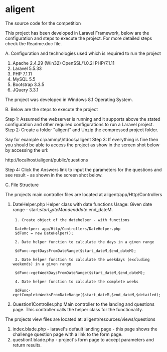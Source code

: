 # aligent
The source code for the competition

This project has been developed in Laravel Framework, below are the configuration and steps to execute the project. For more detailed steps check the Readme.doc file.

A. Configuration and technologies used which is required to run the project

1. Apache	2.4.29 (Win32) OpenSSL/1.0.2l PHP/7.1.11
2. Laravel	5.5.33
3. PHP	7.1.11
4. MySQL	5.5
5. Bootstrap	3.3.5
6. JQuery	3.3.1

The project was developed in Windows 8.1 Operating System.

B. Below are the steps to execute the project

Step 1: Assumed the webserver is running and it supports above the stated configuration and other required configurations to run a Laravel project.
Step 2: Create a folder "aligent" and Unzip the compressed project folder. 

Say for example  c:\xammp\htdocs\aligent
Step 3:  If everything is fine then you should be able to access the project as show in the screen shot below by accessing the url: 

http://localhost/aligent/public/questions

Step 4: Click the Answers link to input the parameters for the questions and see result - as shown in the screen shot below.
 
C. File Structure

The projects main controller files are located at aligent/app/Http/Controllers

1. DateHelper.php
Helper class with date functions
Usage:
Given date range - start:$start_dateM and end date:$end_dateM.
		
		1. Create object of the datehelper - with functions 
		
		DateHelper: app/Http/Controllers/DateHelper.php
		$dFunc = new DateHelper();
		
		2. Date helper function to calculate the days in a given range
		
		$dFunc->getDaysFromDateRange($start_dateM,$end_dateM);
		
		3. Date helper function to calculate the weekdays (excluding weekends) in a given range
		
		$dFunc->getWeekDaysFromDateRange($start_dateM,$end_dateM);
		
		4. Date helper function to calculate the complete weeks
		 
		$dFunc->getCompleteWeeksFromDateRange($start_dateM,$end_dateM,$detailed);


2. Question1Controller.php
Main controller to the landing and questions page. This controller calls the helper class for the functionality.

The projects view files are located at: aligent/resources/views/questions

1. index.blade.php - laravel's default landing page - this page shows the challenge question page with a link to the form page.
2. question1.blade.php - project's form page to accept parameters and return results.

